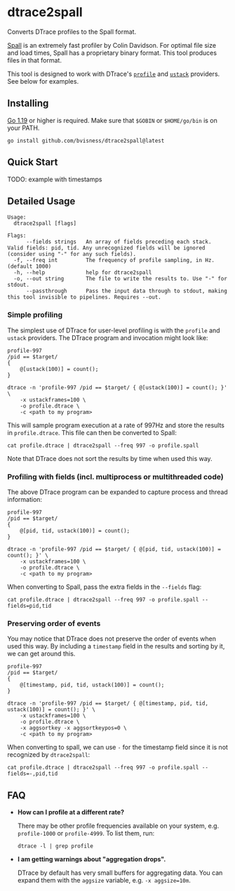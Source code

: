 # dtrace2spall

Converts DTrace profiles to the Spall format.

[Spall](https://gravitymoth.com/spall/) is an extremely fast profiler by Colin Davidson. For optimal file size and load times, Spall has a proprietary binary format. This tool produces files in that format.

This tool is designed to work with DTrace's [`profile`](https://illumos.org/books/dtrace/chp-profile.html#chp-profile) and [`ustack`](https://illumos.org/books/dtrace/chp-user.html#chp-user-4) providers. See below for examples.

## Installing

[Go 1.19](https://go.dev/) or higher is required. Make sure that `$GOBIN` or `$HOME/go/bin` is on your PATH.

```
go install github.com/bvisness/dtrace2spall@latest
```

## Quick Start

TODO: example with timestamps

## Detailed Usage

```
Usage:
  dtrace2spall [flags]

Flags:
      --fields strings   An array of fields preceding each stack. Valid fields: pid, tid. Any unrecognized fields will be ignored (consider using "-" for any such fields).
  -f, --freq int         The frequency of profile sampling, in Hz. (default 1000)
  -h, --help             help for dtrace2spall
  -o, --out string       The file to write the results to. Use "-" for stdout.
      --passthrough      Pass the input data through to stdout, making this tool invisible to pipelines. Requires --out.
```

### Simple profiling

The simplest use of DTrace for user-level profiling is with the `profile` and `ustack` providers. The DTrace program and invocation might look like:

```
profile-997
/pid == $target/
{
    @[ustack(100)] = count();
}
```

```
dtrace -n 'profile-997 /pid == $target/ { @[ustack(100)] = count(); }' \
    -x ustackframes=100 \
    -o profile.dtrace \
    -c <path to my program>
```

This will sample program execution at a rate of 997Hz and store the results in `profile.dtrace`. This file can then be converted to Spall:

```
cat profile.dtrace | dtrace2spall --freq 997 -o profile.spall
```

Note that DTrace does not sort the results by time when used this way.

### Profiling with fields (incl. multiprocess or multithreaded code)

The above DTrace program can be expanded to capture process and thread information:

```
profile-997
/pid == $target/
{
    @[pid, tid, ustack(100)] = count();
}
```

```
dtrace -n 'profile-997 /pid == $target/ { @[pid, tid, ustack(100)] = count(); }' \
    -x ustackframes=100 \
    -o profile.dtrace \
    -c <path to my program>
```

When converting to Spall, pass the extra fields in the `--fields` flag:

```
cat profile.dtrace | dtrace2spall --freq 997 -o profile.spall --fields=pid,tid
```

### Preserving order of events

You may notice that DTrace does not preserve the order of events when used this way. By including a `timestamp` field in the results and sorting by it, we can get around this.

```
profile-997
/pid == $target/
{
    @[timestamp, pid, tid, ustack(100)] = count();
}
```

```
dtrace -n 'profile-997 /pid == $target/ { @[timestamp, pid, tid, ustack(100)] = count(); }' \
    -x ustackframes=100 \
    -o profile.dtrace \
    -x aggsortkey -x aggsortkeypos=0 \
    -c <path to my program>
```

When converting to spall, we can use `-` for the timestamp field since it is not recognized by `dtrace2spall`:

```
cat profile.dtrace | dtrace2spall --freq 997 -o profile.spall --fields=-,pid,tid
```

## FAQ

- **How can I profile at a different rate?**

    There may be other profile frequencies available on your system, e.g. `profile-1000` or `profile-4999`. To list them, run:

    ```
    dtrace -l | grep profile
    ```

- **I am getting warnings about "aggregation drops".**

    DTrace by default has very small buffers for aggregating data. You can expand them with the `aggsize` variable, e.g. `-x aggsize=10m`.
